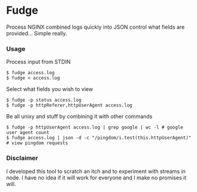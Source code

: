 # Fudge

Process NGINX combined logs quickly into JSON control what fields are provided... Simple really.

### Usage

Process input from STDIN

    $ fudge access.log
    $ fudge < access.log

Select what fields you wish to view

    $ fudge -p status access.log
    $ fudge -p httpReferer,httpUserAgent access.log

Be all unixy and stuff by combining it with other commands

    $ fudge -p httpUserAgent access.log | grep google | wc -l # google user agent count
    $ fudge access.log | json -d -c "/pingdom/i.test(this.httpUserAgent)" # view pingdom requests

### Disclaimer

I developed this tool to scratch an itch and to experiment with streams in node.
I have no idea if it will work for everyone and I make no promises it will.

